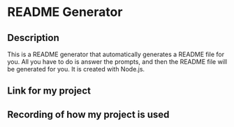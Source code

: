 # README Generator

## Description

This is a README generator that automatically generates a README file for you. All you have to do is answer the prompts, and then the README file will be generated for you. It is created with Node.js.

## Link for my project



## Recording of how my project is used
